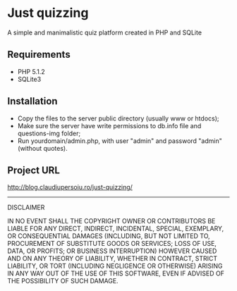 Just quizzing
===============================================
A simple and manimalistic quiz platform created in PHP and SQLite

Requirements
------------

- PHP 5.1.2
- SQLite3

Installation
------------

- Copy the files to the server public directory (usually www or htdocs);
- Make sure the server have write permissions to db.info file and questions-img folder;
- Run yourdomain/admin.php, with user "admin" and password "admin" (without quotes).

Project URL
-----------
http://blog.claudiupersoiu.ro/just-quizzing/

----

DISCLAIMER

 IN NO EVENT SHALL THE COPYRIGHT OWNER OR CONTRIBUTORS BE LIABLE FOR ANY DIRECT, INDIRECT, INCIDENTAL, SPECIAL, EXEMPLARY, OR CONSEQUENTIAL DAMAGES (INCLUDING, BUT NOT LIMITED TO, PROCUREMENT OF SUBSTITUTE GOODS OR SERVICES; LOSS OF USE, DATA, OR PROFITS; OR BUSINESS INTERRUPTION) HOWEVER CAUSED AND ON ANY THEORY OF LIABILITY, WHETHER IN CONTRACT, STRICT LIABILITY, OR TORT (INCLUDING NEGLIGENCE OR OTHERWISE) ARISING IN ANY WAY OUT OF THE USE OF THIS SOFTWARE, EVEN IF ADVISED OF THE POSSIBILITY OF SUCH DAMAGE.

